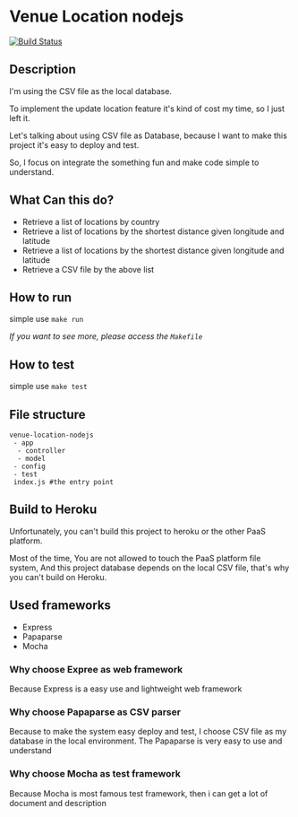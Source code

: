 # Venue Location nodejs

[![Build Status](https://travis-ci.org/LittleYenMin/venue-location-nodejs.svg?branch=master)](https://travis-ci.org/LittleYenMin/venue-location-nodejs)

## Description
I'm using the CSV file as the local database. 

To implement the update location feature it's kind of cost my time, so I just left it.

Let's talking about using CSV file as Database,
because I want to make this project it's easy to deploy and test.

So, I focus on integrate the something fun and make code simple to understand.

## What Can this do?
- Retrieve a list of locations by country
- Retrieve a list of locations by the shortest distance given longitude and latitude
- Retrieve a list of locations by the shortest distance given longitude and latitude
- Retrieve a CSV file by the above list

## How to run
simple use `make run`

 *If you want to see more, please access the `Makefile`*

## How to test
simple use `make test`

## File structure
```
venue-location-nodejs
 - app
  - controller
  - model
 - config
 - test
 index.js #the entry point
```

## Build to Heroku
Unfortunately, you can't build this project to heroku or the other PaaS platform.

Most of the time, You are not allowed to touch the PaaS platform file system, And this project database depends on the local CSV file, that's why you can't build on Heroku.

## Used frameworks
- Express
- Papaparse
- Mocha

### Why choose Expree as web framework
Because Express is a easy use and lightweight web framework

### Why choose Papaparse as CSV parser
Because to make the system easy deploy and test, I choose CSV file as my database in the local environment.
The Papaparse is very easy to use and understand

### Why choose Mocha as test framework
Because Mocha is most famous test framework, then i can get a lot of document and description

